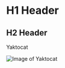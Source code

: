 # H1 Header
## H2 Header
Yaktocat

![Image of Yaktocat](https://octodex.github.com/images/yaktocat.png)
